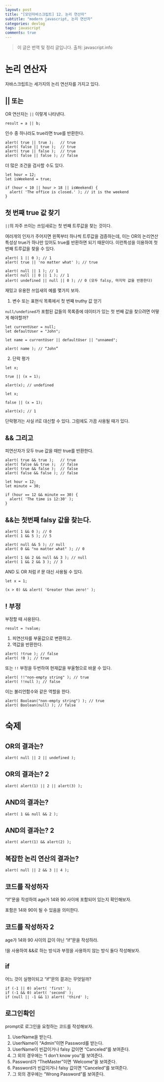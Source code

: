 ```yaml
---
layout: post
title: "[모던자바스크립트] 12. 논리 연산자"
subtitle: "modern javascript, 논리 연산자"
categories: devlog
tags: javascript
comments: true
---
```


> 이 글은 번역 및 정리 글입니다.
> 출처: javascript.info

# 논리 연산자

자바스크립트는 세가지의 논리 연산자를 가지고 있다.

## || 또는

OR 연산자는 `||` 이렇게 나타낸다.

```
result = a || b;
```

인수 중 하나라도 true라면 true를 반환한다.

```
alert( true || true );   // true
alert( false || true );  // true
alert( true || false );  // true
alert( false || false ); // false
```

더 많은 조건을 검사할 수도 있다.

```
let hour = 12;
let isWeekend = true;

if (hour < 10 || hour > 18 || isWeekend) {
  alert( 'The office is closed.' ); // it is the weekend
}
```

## 첫 번째 true 값 찾기

`||`의 자주 쓰이는 쓰임새로는 첫 번째 트루값을 찾는 것이다.

여러개의 인자가 주어지면 왼쪽부터 하나씩 트루값을 검증하는데, 이는 OR의 논리연산 특성상 true가 하나만 있어도 true를 반환하면 되기 때문이다. 이런특성을 이용하여 첫번째 트루값을 찾을 수 있다.

```
alert( 1 || 0 ); // 1
alert( true || 'no matter what' ); // true

alert( null || 1 ); // 1
alert( null || 0 || 1 ); // 1
alert( undefined || null || 0 ); // 0 (모두 falsy, 마지막 값을 반환한다)
```

재밌고 유용한 쓰임새의 예를 몇가지 보자.

1. 변수 또는 표현식 목록에서 첫 번째 truthy 값 얻기

`null/undefined`가 포함된 값들의 목록중에 데이터가 있는 첫 번째 값을 찾으려면 어떻게 해야할까?

```
let currentUser = null;
let defaultUser = "John";

let name = currentUser || defaultUser || "unnamed";

alert( name ); // “John”
```

2. 단락 평가

```
let x;

true || (x = 1);

alert(x); // undefined
```

```
let x;

false || (x = 1);

alert(x); // 1
```

단락평가는 사실 if로 대신할 수 있다. 그럼에도 가끔 사용될 때가 있다.

## && 그리고

피연산자가 모두 true 값을 때만 true를 반환한다.

```
alert( true && true );   // true
alert( false && true );  // false
alert( true && false );  // false
alert( false && false ); // false
```

```
let hour = 12;
let minute = 30;

if (hour == 12 && minute == 30) {
  alert( 'The time is 12:30' );
}
```

## &&는 첫번째 falsy 값을 찾는다.

```
alert( 1 && 0 ); // 0
alert( 1 && 5 ); // 5

alert( null && 5 ); // null
alert( 0 && "no matter what" ); // 0

alert( 1 && 2 && null && 3 ); // null
alert( 1 && 2 && 3 ); // 3
```

AND 도 OR 처럼 if 문 대신 사용될 수 있다.

```
let x = 1;

(x > 0) && alert( 'Greater than zero!' );
```

## ! 부정

부정할 때 사용된다.

```
result = !value;
```

1. 피연산자를 부울값으로 변환하고.
2. 역값을 반환한다.

```
alert( !true ); // false
alert( !0 ); // true
```

또는 `!!` 부정을 두번하여 현재값을 부울형으로 바꿀 수 있다.

```
alert( !!"non-empty string" ); // true
alert( !!null ); // false
```

이는 불리언함수와 같은 역할을 한다.

```
alert( Boolean("non-empty string") ); // true
alert( Boolean(null) ); // false
```

# 숙제

## OR의 결과는?

```
alert( null || 2 || undefined );
```

## OR의 결과는? 2

```
alert( alert(1) || 2 || alert(3) );
```

## AND의 결과는?

```
alert( 1 && null && 2 );
```

## AND의 결과는? 2

```
alert( alert(1) && alert(2) );
```

## 복잡한 논리 연산의 결과는?

```
alert( null || 2 && 3 || 4 );
```

## 코드를 작성하자

“If”문을 작성하여 age가 14와 90 사이에 포함되어 있는지 확인해보자.

포함은 14와 90이 될 수 있음을 의미한다.

## 코드를 작성하자 2

age가 14와 90 사이의 값이 아닌 “if”문을 작성하라.

!을 사용하여 &&로 하는 방식과 부정을 사용하지 않는 방식 둘다 작성해보자.

## if

어느 것이 실행이되고 “if”문의 결과는 무엇일까?

```
if (-1 || 0) alert( 'first' );
if (-1 && 0) alert( 'second' );
if (null || -1 && 1) alert( 'third' );
```

## 로그인확인

prompt로 로그인을 요청하는 코드를 작성해보자.

1. UserName을 받는다.
2. UserName이 “Admin”이면 Password를 받는다.
3. UserName이 빈값이거나 falsy 값이면 “Canceled”를 보여준다.
4. 그 외의 경우에는 “I don’t know you”를 보여준다.
5. Password가 “TheMaster”이면 ‘Welcome”을 보여준다.
6. Password가 빈값이거나 falsy 값이면 “Canceled”를 보여준다.
7. 그 외의 경우에는 “Wrong Password”를 보여준다.
